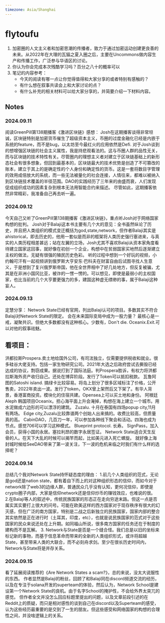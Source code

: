 ```yaml
---
timezone: Asia/Shanghai
---
```


# flytoufu

1. 加密圈的人文主义者和加密思潮的传播者，致力于通过加密运动创建更良善的未来。从2022年在大理的瓦猫之夏入圈之后，主要在Uncommons做内容生产和传播工作，广泛参与华语区的讨论。
2. 你认为你会完成本次残酷学习吗？百分之八十的概率可以
3. 笔记的内容参考：
   - 今天的阅读有哪一点让你觉得值得和大家分享的或者特别有感触的？
   - 有什么想在叙事共读会上和大家讨论的点？
   - 有什么补充的相关材料可以给大家分享的，并简要介绍一下材料内容。

## Notes

<!-- Content_START -->

### 2024.09.11
阅读GreenPill第138期播客《激进区块链》感想：
Josh在这期播客谈得非常坦诚，区块链特别是加密货币催生了超级资本主义，币圈的过度金融化已经是内嵌于系统的feature，而不是bug，以太坊至今最红火的应用依然是Defi.
对于Josh谈到的想增强区块链的社会主义属性，我是持悲观看法的。这与币圈人群的品性无关，而与区块链的技术特性有关。尽管圈内的理想主义者对建立于区块链基础上的新形态社会有很多想象，但回到最基本的，区块链最大的技术优势是创造了不可篡改的账本，建立于其上的是确定性的个人身份和确定性的货币。这是一套将数目字管理的效用成倍放大的系统，而一些无法被量化的社会连接，人情往来，都难以被纳入到区块链技术覆盖的半径范围。DAO的实践经历了三年来的由盛而衰，人们发现促成组织成功的因素复杂到根本无法用智能合约来描述。
尽管如此，这期播客依然非常精彩，我准备自己再去听一遍。




### 2024.09.12
今天自己又听了GreenPill第138期播客《激进区块链》，重点听Josh对于网络国家构想的批判。
Josh对于Balaji这本书主要有几个大的意见：全书虽然纵论了历史，并且把人类组织的模式变迁概括为god,state,network，但作者Balaji其实是ahistorical，即去历史的，他用一套似是而非的框架将人类历史强行塞进来，与真实的人类历程相差甚远；站在左翼的立场，Josh尤其不喜欢Balaji从资本家角度看待建立国家这回事，就好像在初创一个企业，构想中在贫弱国家买地然后逐渐建立主权的做法，无疑有很强的殖民历史色彩。
听的过程中想到一个好玩的视频，小约翰可汗有一起视频讲到俄罗斯大亨安东·巴科夫在财富自由后试图寻找人生意义，于是想到了复兴俄罗斯帝国，他在全世界相中了好几处地方，但反复被骗，尤其是在非洲小国冈比亚，被诈的一愣一愣的。可以想见，即使是最弱小的主权国家，也比当前的几个大亨要更强力的多，建国这种虚无缥缈的事，属于Balaji这种妄人。


### 2024.09.13
定慧分享：
Network State已经有官网，列出Balaji认可的项目。多数其实不符合Balaji对Network State的限定。
会在未来国际变局中成为一股力量？
最核心是一戒，凝聚共识。但绝大多数都没有这种核心。少数有，Don't die. Oceanix.Exit.可以对他的叙事祛魅。
## 看项目：
洪都拉斯Prospera.卖土地给国外公司，有司法独立，仅需要提供税收和就业。很多硅谷大佬支持。包括一家生物研究公司。2021年大选之后政府尝试去撕毁已经达成的协议，剽窃成果。据说打到了国际法庭。判Prospera胜诉，有权力将洪都拉斯海外资产收归自己。还处在博弈阶段。发行了Token可以抵扣税款。
瓦鲁阿图的Satoshi island. 搞绿卡比较容易。将岛上划分了很多区域标注了价格，公开售卖，2022年卖出一波。发行了token，OKX曾上架然后又下架了。有华人背景，香港富商投资。模块化的住宿共建。Opensea上可以买土地和身份。
阿根廷Aleph
韩国项目Oceanix。担心海平面上升会淹掉，构想在海上建立一个城市。用水泥做成六边形的可以漂浮的建筑。
Zuzalu. 十月在泰国有四场popup city,11月有两场。
Edge city,Zuzalu比较靠谱两个创始人出来搞的。收费比较高，但质量真的高。
CabinDAO，几百刀一年，可以参加各种线下聚会和活动。四海也成为节点。感觉706可以学习这种模式。
Blueprint protocol. 长寿。
SignPass，加入会员，获得小国的永居。塞拉利昂的数字永居签证。
Network State适合天生反骨的人。在天下大乱的时候可以揭竿而起，比如美元进入死亡螺旋。
就好像上海封城时候给SeeDAO带来了第一波关注，下一波的危机来临之时我们有什么样的选择呢？

### 2024.09.14
总结几个我对Network State持怀疑态度的理由：
1.前几个人类组织的范式，无论是god还是nation state，都有着自下而上的对这种组织形态的信仰，而如今对于network除了web3的边缘人群，普通民众几乎没有认知，更何况信仰，即使是crypto圈子内部，大家是信仰network还是信仰炒币的赚钱效应，也难说的很。
2.在Balaji等人的叙述中，传统民族国家的形态正在走向穷途末路。但这一点是否属实其实要打上很大的问号。可能在欧美这样的西方国家对于现存秩序有很大的幻灭感，但在广泛的南方国家，特别是二战之后新独立的民族国家，国家内部的整合其实依然是正在进行时（土耳其，印度，etc），也就是说民族国家的范式对于这些国家的民众来说还处在上升期。如同福山所说，很多南方国家的任务还在于制度的建构而不是瓦解。
3. Network与State是否是一个缝合怪。我们总是以旧的坐标来标记新的事物，而基于信息革命而带来的全新的人类组织形式，或许将超越State，甚至带来人类的大联合，而不必刻舟求剑。至少在很长历史时间内，Network与State将是并存关系。

### 2024.09.15
看了延展阅读推荐的《Are Network States a scam?》，总的来说，没太大说服性的东西。
作者显然是Balaji的粉丝，回顾了和Balaji同在discord频道交流的经历，以及在专注于solana开发的superteam的体验，然后认为，Network School是建设第一个Network State的良机。由于名字School的掩护性，不会给外界太突兀的感觉。
但作者全文并没怎么回应标题里提出的问题，以及文章前段引述的在Reddit上的质疑，而只是相对感性的谈到自己在discord以及Superteam的感受，认为这些经历最重要的是交到了一生的朋友。但这些感受和网络国家的构想的合理性之间，并没啥逻辑上的关系。




















<!-- Content_END -->
